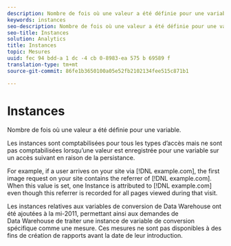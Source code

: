 ```yaml
---
description: Nombre de fois où une valeur a été définie pour une variable.
keywords: instances
seo-description: Nombre de fois où une valeur a été définie pour une variable.
seo-title: Instances
solution: Analytics
title: Instances
topic: Mesures
uuid: fec 94 bdd-a 1 dc -4 cb 0-8983-ea 575 b 69589 f
translation-type: tm+mt
source-git-commit: 86fe1b3650100a05e52fb2102134fee515c871b1

---
```



# Instances

Nombre de fois où une valeur a été définie pour une variable.

Les instances sont comptabilisées pour tous les types d’accès mais ne sont pas comptabilisées lorsqu’une valeur est enregistrée pour une variable sur un accès suivant en raison de la persistance.

For example, if a user arrives on your site via [!DNL example.com], the first image request on your site contains the referrer of [!DNL example.com]. When this value is set, one Instance is attributed to [!DNL example.com] even though this referrer is recorded for all pages viewed during that visit.

Les instances relatives aux variables de conversion de Data Warehouse ont été ajoutées à la mi-2011, permettant ainsi aux demandes de Data Warehouse de traiter une instance de variable de conversion spécifique comme une mesure. Ces mesures ne sont pas disponibles à des fins de création de rapports avant la date de leur introduction.
